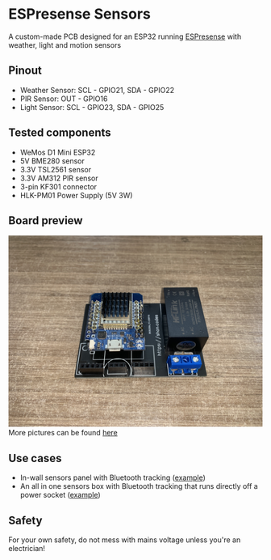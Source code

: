 # ESPresense Sensors
A custom-made PCB designed for an ESP32 running [ESPresense](https://espresense.com) with weather, light and motion sensors

## Pinout
- Weather Sensor: SCL - GPIO21, SDA - GPIO22
- PIR Sensor: OUT - GPIO16
- Light Sensor: SCL - GPIO23, SDA - GPIO25

## Tested components
- WeMos D1 Mini ESP32
- 5V BME280 sensor
- 3.3V TSL2561 sensor
- 3.3V AM312 PIR sensor
- 3-pin KF301 connector
- HLK-PM01 Power Supply (5V 3W)

## Board preview
![Assembled](./PCB/Photos/05%20-%20Assembled.jpeg)
More pictures can be found [here](./PCB/Photos)

## Use cases
- In-wall sensors panel with Bluetooth tracking ([example](https://user-images.githubusercontent.com/13995143/182904870-07395cbf-d0ec-4150-bce3-0d9bd180927a.jpeg))
- An all in one sensors box with Bluetooth tracking that runs directly off a power socket ([example](https://user-images.githubusercontent.com/13995143/182908361-53876687-a3c8-4eaa-b51e-a6eea644f2ed.png))

## Safety
For your own safety, do not mess with mains voltage unless you're an electrician!

